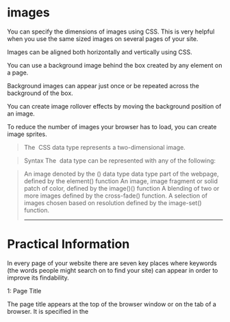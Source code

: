 # images 
You can specify the dimensions of images using CSS.
This is very helpful when you use the same sized
images on several pages of your site.

 Images can be aligned both horizontally and vertically
using CSS.

You can use a background image behind the box
created by any element on a page.

Background images can appear just once or be
repeated across the background of the box.

You can create image rollover effects by moving the
background position of an image.

To reduce the number of images your browser has to
load, you can create image sprites.

> The <image> CSS data type represents a two-dimensional image.

> Syntax
> The <image> data type can be represented with any of the following:

> An image denoted by the <url>() data type
> <gradient> data type
>  part of the webpage, defined by the element() function
> An image, image fragment or solid patch of color, defined by the image()() function
> A blending of two or more images defined by the cross-fade() function.
> A selection of images chosen based on resolution defined by the image-set() function.
> ______________________________________________________________________________________________________________________________________________________________________
# Practical Information

In every page of your website there are seven key places where keywords
(the words people might search on to find your site) can appear in order
to improve its findability.

1: Page Title

The page title appears at the top of the browser window or on the
tab of a browser. It is specified in the <title> element which lives
inside the <head> element.
 
2: URL / Web Address

The name of the file is part of the URL. Where possible, use
keywords in the file name.

3: Headings

If the keywords are in a heading <hn> element then a search
engine will know that this page is all about that subject and give it
greater weight than other text.
 
4: Text
 Where possible, it helps to repeat the keywords in the main
body of the text at least 2-3 times. Do not, however, over-use
these terms, because the text must be easy for a human to read.


5: Link Text
Use keywords in the text that create links between pages
(rather than using generic

6: Image Alt Text
Search engines rely on you providing accurate descriptions
of images in the alt text. This will also help your images show
up in the results of image-based searches.

7: Page Descriptions
The description also lives inside the <head> element and is
specified using a <meta> tag. It should be a sentence that
describes the content of the page. (These are not shown in
the browser window but they may be displayed in the results
pages of search engines.)
 
 
> Determining which keywords to use on your site can be one of the
> hardest tasks when you start to think about SEO. Here are six steps that
> will help you identify the right keywords and phrases for your site.
> 


The content link on the left-hand side allows you to learn more about what the visitors are
looking at when they come to your site.



**Many companies provide platforms for blogging, email**
**newsletters, e-commerce and other popular website**
**tools (to save you writing them from scratch).**

____________________________________________________________________________________________________________________________________________________________

# video and audio

The <video> and <audio> elements allow us to embed video and audio into web pages. As we showed in Video and audio content, a typical implementation looks like this:

<video controls>
  <source src="rabbit320.mp4" type="video/mp4">
  <source src="rabbit320.webm" type="video/webm">
  <p>Your browser doesn't support HTML5 video. Here is a <a href="rabbit320.mp4">link to the video</a> instead.</p>
</video>


The HTMLMediaElement API
Part of the HTML5 spec, the HTMLMediaElement API provides features to allow you to control video and audio players programmatically — for example HTMLMediaElement.play(), HTMLMediaElement.pause(), etc. This interface is available to both <audio> and <video> elements, as the features you'll want to implement are nearly identical. Let's go through an example, adding features as we go.
 
 
 
 
 
 Here are some suggestions for ways you could enhance the existing example we've built up:

The time display currently breaks if the video is an hour long or more (well, it won't display hours; just minutes and seconds). Can you figure out how to change the example to make it display hours?

Because <audio> elements have the same HTMLMediaElement functionality available to them, you could easily get this player to work for an <audio> element too. Try doing so.

Can you work out a way to turn the timer inner <div> element into a true seek bar/scrobbler — i.e., when you click somewhere on the bar, it jumps to that relative position in the video playback? As a hint, you can find out the X and Y values of the element's left/right and top/bottom sides via the getBoundingClientRect() method, and you can find the coordinates of a mouse click via the event object of the click event, called on the Document object. For example:

document.onclick = function(e) {
  console.log(e.x) + ',' + console.log(e.y)
}























